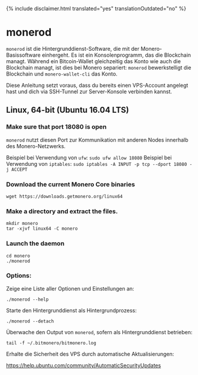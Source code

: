 {% include disclaimer.html translated="yes" translationOutdated="no" %}

# monerod

`monerod` ist die Hintergrunddienst-Software, die mit der
Monero-Basissoftware einhergeht. Es ist ein Konsolenprogramm, das die
Blockchain managt. Während ein Bitcoin-Wallet gleichzeitig das Konto wie
auch die Blockchain managt, ist dies bei Monero separiert: `monerod`
bewerkstelligt die Blockchain und `monero-wallet-cli` das Konto.

Diese Anleitung setzt voraus, dass du bereits einen VPS-Account angelegt
hast und dich via SSH-Tunnel zur Server-Konsole verbinden kannst.

## Linux, 64-bit (Ubuntu 16.04 LTS)

### Make sure that port 18080 is open

`monerod` nutzt diesen Port zur Kommunikation mit anderen Nodes innerhalb
des Monero-Netzwerks.

Beispiel bei Verwendung von `ufw`: `sudo ufw allow 18080` Beispiel bei
Verwendung von `iptables`: `sudo iptables -A INPUT -p tcp --dport 18080 -j
ACCEPT`

### Download the current Monero Core binaries

    wget https://downloads.getmonero.org/linux64

### Make a directory and extract the files.

    mkdir monero
    tar -xjvf linux64 -C monero

### Launch the daemon

    cd monero
    ./monerod

### Options:

Zeige eine Liste aller Optionen und Einstellungen an:

    ./monerod --help

Starte den Hintergrunddienst als Hintergrundprozess:

    ./monerod --detach

Überwache den Output von `monerod`, sofern als Hintergrunddienst betrieben:

    tail -f ~/.bitmonero/bitmonero.log

Erhalte die Sicherheit des VPS durch automatische Aktualisierungen:

https://help.ubuntu.com/community/AutomaticSecurityUpdates


